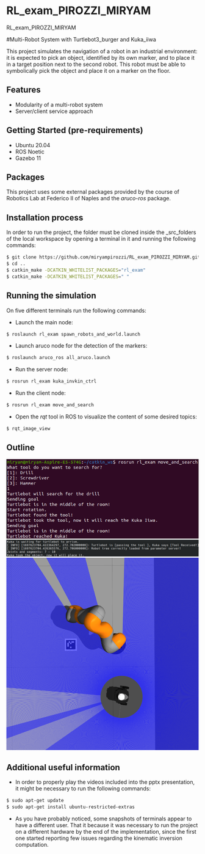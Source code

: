 # RL_exam_PIROZZI_MIRYAM
RL_exam_PIROZZI_MIRYAM

#Multi-Robot System with Turtlebot3_burger and Kuka_iiwa

This project simulates the navigation of a robot in an industrial environment: it is expected to pick an object, identified by its own marker, and to place it in a target position next to the second robot. This robot must be able to symbolically pick the object and place it on a marker on the floor.

## Features

- Modularity of a multi-robot system
- Server/client service approach

## Getting Started (pre-requirements)

- Ubuntu 20.04
- ROS Noetic
- Gazebo 11

## Packages

This project uses some external packages provided by the course of Robotics Lab at Federico II of Naples and the _aruco-ros_ package. 

## Installation process

In order to run the project, the folder must be cloned inside the _src_folders of the local workspace by opening a terminal in it and running the following commands:

```sh
$ git clone https://github.com/miryampirozzi/RL_exam_PIROZZI_MIRYAM.git
$ cd ..
$ catkin_make -DCATKIN_WHITELIST_PACKAGES="rl_exam"
$ catkin_make -DCATKIN_WHITELIST_PACKAGES=" "
```
## Running the simulation

On five different terminals run the following commands:

- Launch the main node:

```sh
$ roslaunch rl_exam spawn_robots_and_world.launch
```

- Launch aruco node for the detection of the markers:

```sh
$ roslaunch aruco_ros all_aruco.launch
```

- Run the server node:

```sh
$ rosrun rl_exam kuka_invkin_ctrl
```

- Run the client node: 

```sh
$ rosrun rl_exam move_and_search
```

- Open the _rqt_ tool in ROS to visualize the content of some desired topics:

```sh
$ rqt_image_view
```

## Outline

![Client output](/Readme_images/terminal1.png) 
![Server output](/Readme_images/terminal2.png) 
![Simulation results](/Readme_images/final.png) 


## Additional useful information

- In order to properly play the videos included into the pptx presentation, it might be necessary to run the following commands:
  
```sh
$ sudo apt-get update
$ sudo apt-get install ubuntu-restricted-extras
```

- As you have probably noticed, some snapshots of terminals appear to have a different user. That it because it was necessary to run the project on a different hardware by the end of the implementation, since the first one started reporting few issues regarding the kinematic inversion computation.


